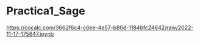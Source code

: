 # Practica1_Sage
https://cocalc.com/3662f6c4-c6ee-4e57-b80d-1184bfc24642/raw/2022-11-17-175647.ipynb
